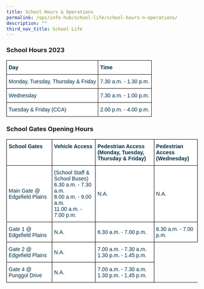 ```yaml
---
title: School Hours & Operations
permalink: /ops/info-hub/school-life/school-hours-n-operations/
description: ""
third_nav_title: School Life
---
```

### School Hours 2023

<style type="text/css">
.tg  {border-collapse:collapse;border-spacing:0;}
.tg td{border-color:black;border-style:solid;border-width:1px;font-family:Arial, sans-serif;font-size:14px;
  overflow:hidden;padding:10px 5px;word-break:normal;}
.tg th{border-color:black;border-style:solid;border-width:1px;font-family:Arial, sans-serif;font-size:14px;
  font-weight:normal;overflow:hidden;padding:10px 5px;word-break:normal;}
.tg .tg-67ya{background-color:#FFF;color:#002D46;text-align:left;vertical-align:middle}
.tg .tg-h1v5{background-color:#FFF;color:#002D46;font-weight:bold;text-align:left;vertical-align:top}
</style>
<table class="tg">
<thead>
  <tr>
    <th class="tg-h1v5">Day<br></th>
    <th class="tg-h1v5">Time<br></th>
  </tr>
</thead>
<tbody>
  <tr>
    <td class="tg-67ya">Monday, Tuesday, Thursday & Friday<br></td>
    <td class="tg-67ya">7.30 a.m. - 1.30 p.m.<br></td>
  </tr>
	<tr>
    <td class="tg-67ya">Wednesday<br></td>
    <td class="tg-67ya">7.30 a.m. - 1.00 p.m.<br></td>
  </tr>
  <tr>
    <td class="tg-67ya">Tuesday & Friday (CCA)<br></td>
    <td class="tg-67ya">2.00 p.m. - 4.00 p.m.<br></td>
  </tr>
  <tr>
    </tr>
</tbody>
</table>

### School Gates Opening Hours

<style type="text/css">
.tg  {border-collapse:collapse;border-spacing:0;}
.tg td{border-color:black;border-style:solid;border-width:1px;font-family:Arial, sans-serif;font-size:14px;
  overflow:hidden;padding:10px 5px;word-break:normal;}
.tg th{border-color:black;border-style:solid;border-width:1px;font-family:Arial, sans-serif;font-size:14px;
  font-weight:normal;overflow:hidden;padding:10px 5px;word-break:normal;}
.tg .tg-67ya{background-color:#FFF;color:#002D46;text-align:left;vertical-align:middle}
.tg .tg-h1v5{background-color:#FFF;color:#002D46;font-weight:bold;text-align:left;vertical-align:top}
.tg .tg-vd2a{background-color:#FFF;color:#002D46;text-align:left;vertical-align:top}
</style>
<table class="tg">
<thead>
  <tr>
    <th class="tg-h1v5">School Gates<br></th>
    <th class="tg-h1v5">Vehicle Access<br></th>
		<th class="tg-h1v5">Pedestrian Access<br>
			(Monday, Tuesday, Thursday & Friday)<br></th>
		<th class="tg-h1v5">Pedestrian Access<br>
			(Wednesday)<br></th>
  </tr>
</thead>
<tbody>
  <tr>
    <td class="tg-67ya">Main Gate @ Edgefield Plains<br></td>
    <td class="tg-vd2a"><span style="background-color:initial">(School Staff &amp; School Buses)</span><br><span style="background-color:initial">6.30 a.m. - 7.30 a.m.</span><br><span style="background-color:initial">8.00 a.m. - 9.00 a.m.</span><br><span style="background-color:initial">11.00 a.m. - 7.00 p.m.</span></td>
    <td class="tg-67ya">N.A.<br></td>
		<td class="tg-67ya">N.A.<br></td>
  </tr>
  <tr>
    <td class="tg-67ya">Gate 1 @ Edgefield Plains<br></td>
    <td class="tg-67ya">N.A.<br></td>
    <td class="tg-67ya">6.30 a.m. - 7.00 p.m.<br></td>
		<td class="tg-67ya">6.30 a.m. - 7.00 p.m.<br></td>
  </tr>
  <tr>
    <td class="tg-67ya">Gate 2 @ Edgefield Plains<br></td>
    <td class="tg-67ya">N.A.<br></td>
    <td class="tg-vd2a"><span style="background-color:initial">7.00 a.m. - 7.30 a.m.</span><br><span style="background-color:initial">1.30 p.m. - 1.45 p.m.</span></td>
  </tr>
  <tr>
    <td class="tg-67ya">Gate 4 @ Punggol Drive<br></td>
    <td class="tg-67ya">N.A.<br></td>
    <td class="tg-vd2a"><span style="background-color:initial">7.00 a.m. - 7.30 a.m.</span><br><span style="background-color:initial">1.30 p.m. - 1.45 p.m.</span></td>
  </tr>
</tbody>
</table>